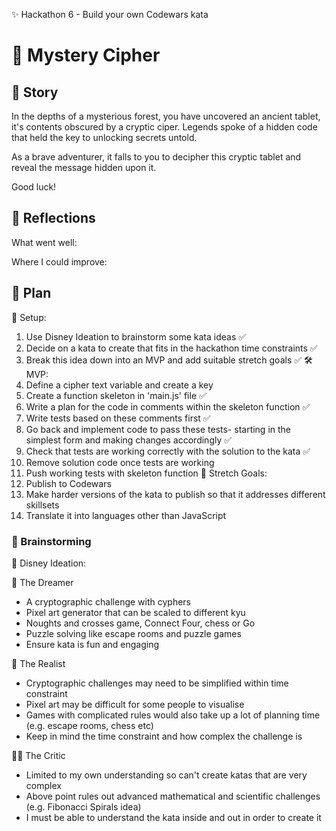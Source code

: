 ✨ Hackathon 6 - Build your own Codewars kata

# 📜 Mystery Cipher

## 📖 Story

In the depths of a mysterious forest, you have uncovered an ancient tablet, it's contents obscured by a cryptic ciper. Legends spoke of a hidden code that held the key to unlocking secrets untold.

As a brave adventurer, it falls to you to decipher this cryptic tablet and reveal the message hidden upon it.

Good luck!

## 💭 Reflections

What went well:

Where I could improve:

## 📝 Plan

🏁 Setup:

1. Use Disney Ideation to brainstorm some kata ideas ✅
2. Decide on a kata to create that fits in the hackathon time constraints ✅
3. Break this idea down into an MVP and add suitable stretch goals ✅
   🛠️ MVP:
4. Define a cipher text variable and create a key
5. Create a function skeleton in 'main.js' file ✅
6. Write a plan for the code in comments within the skeleton function ✅
7. Write tests based on these comments first ✅
8. Go back and implement code to pass these tests- starting in the simplest form and making changes accordingly ✅
9. Check that tests are working correctly with the solution to the kata ✅
10. Remove solution code once tests are working
11. Push working tests with skeleton function
    🚀 Stretch Goals:
12. Publish to Codewars
13. Make harder versions of the kata to publish so that it addresses different skillsets
14. Translate it into languages other than JavaScript

### 🧠 Brainstorming

🏰 Disney Ideation:

🌟 The Dreamer

- A cryptographic challenge with cyphers
- Pixel art generator that can be scaled to different kyu
- Noughts and crosses game, Connect Four, chess or Go
- Puzzle solving like escape rooms and puzzle games
- Ensure kata is fun and engaging

🤔 The Realist

- Cryptographic challenges may need to be simplified within time constraint
- Pixel art may be difficult for some people to visualise
- Games with complicated rules would also take up a lot of planning time (e.g. escape rooms, chess etc)
- Keep in mind the time constraint and how complex the challenge is

🕵️‍♂️ The Critic

- Limited to my own understanding so can't create katas that are very complex
- Above point rules out advanced mathematical and scientific challenges (e.g. Fibonacci Spirals idea)
- I must be able to understand the kata inside and out in order to create it
